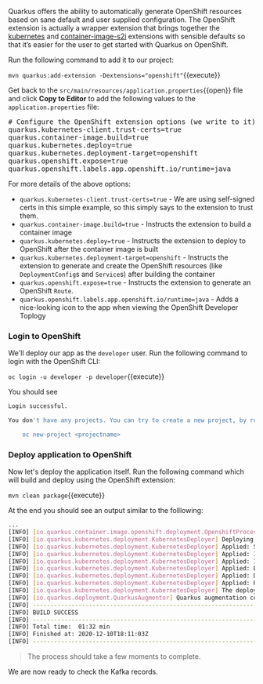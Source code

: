 Quarkus offers the ability to automatically generate OpenShift resources based on sane default and user supplied configuration. The OpenShift extension is actually a wrapper extension that brings together the [kubernetes](https://quarkus.io/guides/deploying-to-kubernetes) and [container-image-s2i](https://quarkus.io/guides/container-image#s2i) extensions with sensible defaults so that it’s easier for the user to get started with Quarkus on OpenShift.

Run the following command to add it to our project:

`mvn quarkus:add-extension -Dextensions="openshift"`{{execute}}

Get back to the `src/main/resources/application.properties`{{open}} file and click **Copy to Editor** to add the following values to the `application.properties` file:

<pre class="file" data-filename="./src/main/resources/application.properties" data-target="append">
# Configure the OpenShift extension options (we write to it)
quarkus.kubernetes-client.trust-certs=true
quarkus.container-image.build=true
quarkus.kubernetes.deploy=true
quarkus.kubernetes.deployment-target=openshift
quarkus.openshift.expose=true
quarkus.openshift.labels.app.openshift.io/runtime=java
</pre>

For more details of the above options:

* `quarkus.kubernetes-client.trust-certs=true` - We are using self-signed certs in this simple example, so this simply says to the extension to trust them.
* `quarkus.container-image.build=true` - Instructs the extension to build a container image
* `quarkus.kubernetes.deploy=true` - Instructs the extension to deploy to OpenShift after the container image is built
* `quarkus.kubernetes.deployment-target=openshift` - Instructs the extension to generate and create the OpenShift resources (like `DeploymentConfig`s and `Service`s) after building the container
* `quarkus.openshift.expose=true` - Instructs the extension to generate an OpenShift `Route`.
* `quarkus.openshift.labels.app.openshift.io/runtime=java` - Adds a nice-looking icon to the app when viewing the OpenShift Developer Toplogy

### Login to OpenShift

We'll deploy our app as the `developer` user. Run the following command to login with the OpenShift CLI:

`oc login -u developer -p developer`{{execute}}

You should see

```sh
Login successful.

You don't have any projects. You can try to create a new project, by running

    oc new-project <projectname>
```

### Deploy application to OpenShift

Now let's deploy the application itself. Run the following command which will build and deploy using the OpenShift extension:

`mvn clean package`{{execute}}

At the end you should see an output similar to the folllowing:

```sh
...
[INFO] [io.quarkus.container.image.openshift.deployment.OpenshiftProcessor] Push successful
[INFO] [io.quarkus.kubernetes.deployment.KubernetesDeployer] Deploying to openshift server: https://openshift:6443/ in namespace: kafka.
[INFO] [io.quarkus.kubernetes.deployment.KubernetesDeployer] Applied: Service kafka-quarkus.
[INFO] [io.quarkus.kubernetes.deployment.KubernetesDeployer] Applied: ImageStream kafka-quarkus.
[INFO] [io.quarkus.kubernetes.deployment.KubernetesDeployer] Applied: ImageStream openjdk-11.
[INFO] [io.quarkus.kubernetes.deployment.KubernetesDeployer] Applied: BuildConfig kafka-quarkus.
[INFO] [io.quarkus.kubernetes.deployment.KubernetesDeployer] Applied: DeploymentConfig kafka-quarkus.
[INFO] [io.quarkus.kubernetes.deployment.KubernetesDeployer] Applied: Route kafka-quarkus.
[INFO] [io.quarkus.kubernetes.deployment.KubernetesDeployer] The deployed application can be accessed at: http://kafka-quarkus-kafka.2886795273-80-host19nc.environments.katacoda.com
[INFO] [io.quarkus.deployment.QuarkusAugmentor] Quarkus augmentation completed in 87529ms
[INFO] ------------------------------------------------------------------------
[INFO] BUILD SUCCESS
[INFO] ------------------------------------------------------------------------
[INFO] Total time:  01:32 min
[INFO] Finished at: 2020-12-10T18:11:03Z
[INFO] ------------------------------------------------------------------------
```

>The process should take a few moments to complete.

We are now ready to check the Kafka records.
